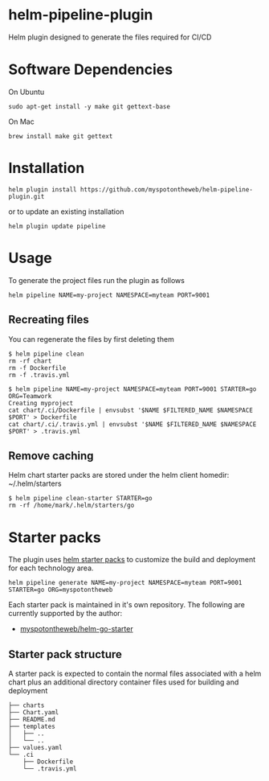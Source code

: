 # helm-pipeline-plugin

Helm plugin designed to generate the files required for CI/CD

# Software Dependencies

On Ubuntu

```
sudo apt-get install -y make git gettext-base
```

On Mac

```
brew install make git gettext
```

# Installation

```
helm plugin install https://github.com/myspotontheweb/helm-pipeline-plugin.git
```

or to update an existing installation

```
helm plugin update pipeline
```

# Usage

To generate the project files run the plugin as follows

```
helm pipeline NAME=my-project NAMESPACE=myteam PORT=9001
```

## Recreating files

You can regenerate the files by first deleting them

```
$ helm pipeline clean
rm -rf chart
rm -f Dockerfile
rm -f .travis.yml

$ helm pipeline NAME=my-project NAMESPACE=myteam PORT=9001 STARTER=go ORG=Teamwork
Creating myproject
cat chart/.ci/Dockerfile | envsubst '$NAME $FILTERED_NAME $NAMESPACE $PORT' > Dockerfile
cat chart/.ci/.travis.yml | envsubst '$NAME $FILTERED_NAME $NAMESPACE $PORT' > .travis.yml
```

## Remove caching

Helm chart starter packs are stored under the helm client homedir: ~/.helm/starters

```
$ helm pipeline clean-starter STARTER=go
rm -rf /home/mark/.helm/starters/go
```

# Starter packs

The plugin uses [helm starter packs](https://helm.sh/docs/developing_charts/#chart-starter-packs) to customize the build and deployment for each technology area.

```
helm pipeline generate NAME=my-project NAMESPACE=myteam PORT=9001 STARTER=go ORG=myspotontheweb
```

Each starter pack is maintained in it's own repository. The following are currently supported by the author:

* [myspotontheweb/helm-go-starter](https://github.com/myspotontheweb/helm-go-starter) 

## Starter pack structure

A starter pack is expected to contain the normal files associated with a helm chart plus
an additional directory container files used for building and deployment

```
├── charts
├── Chart.yaml
├── README.md
├── templates
│   ├── ..
│   └── ..
├── values.yaml
└── .ci
    ├── Dockerfile
    └── .travis.yml
```
